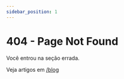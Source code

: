 ```yaml
---
sidebar_position: 1
---
```

# 404 - Page Not Found
Você entrou na seção errada.

Veja artigos em [/blog](/blog)